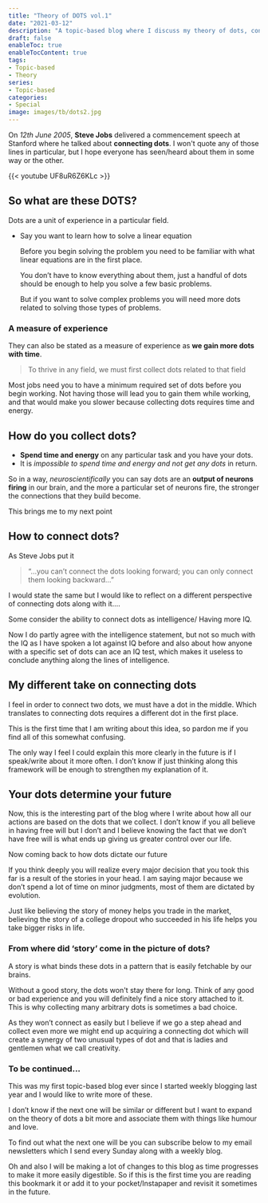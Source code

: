 ```yaml
---
title: "Theory of DOTS vol.1"
date: "2021-03-12"
description: "A topic-based blog where I discuss my theory of dots, connecting and collecting them"
draft: false
enableToc: true
enableTocContent: true
tags:
- Topic-based 
- Theory 
series:
- Topic-based 
categories:
- Special
image: images/tb/dots2.jpg
---
```


On *12th June 2005*, **Steve Jobs** delivered a commencement speech at Stanford where he talked about **connecting dots**. 
I won't quote any of those lines in particular, but I hope everyone has seen/heard about them in some way or the other.

{{< youtube UF8uR6Z6KLc >}}

## So what are these DOTS?

Dots are a unit of experience in a particular field.

 - Say you want to learn how to solve a linear equation 

    Before you begin solving the problem you need to be familiar with what linear equations are in the first place.

    You don’t have to know everything about them, just a handful of dots should be enough to help you solve a few basic problems.

    But if you want to solve complex problems you will need more dots related to solving those types of problems.

### A measure of experience

They can also be stated as a measure of experience as **we gain more dots with time**.

> To thrive in any field, we must first collect dots related to that field

Most jobs need you to have a minimum required set of dots before you begin working. Not having those will lead you to gain them while working, and that would make you slower because collecting dots requires time and energy.

## How do you collect dots?

-	**Spend time and energy** on any particular task and you have your dots.
-	It is *impossible to spend time and energy and not get any dots* in return.

So in a way, *neuroscientifically* you can say dots are an **output of neurons firing** in our brain, and the more a particular set of neurons fire, the stronger the connections that they build become.

This brings me to my next point

## How to connect dots?

As Steve Jobs put it 
> “…you can’t connect the dots looking forward; you can only connect them looking backward...”

I would state the same but I would like to reflect on a different perspective of connecting dots along with it.…

Some consider the ability to connect dots as intelligence/ Having more IQ.

Now I do partly agree with the intelligence statement, but not so much with the IQ as I have spoken a lot against IQ before and also about how anyone with a specific set of dots can ace an IQ test, which makes it useless to conclude anything along the lines of intelligence.

## My different take on connecting dots

I feel in order to connect two dots, we must have a dot in the middle.
Which translates to connecting dots requires a different dot in the first place.

This is the first time that I am writing about this idea, so pardon me if you find all of this somewhat confusing.

The only way I feel I could explain this more clearly in the future is if I speak/write about it more often. I don’t know if just thinking along this framework will be enough to strengthen my explanation of it.

## Your dots determine your future

Now, this is the interesting part of the blog where I write about how all our actions are based on the dots that we collect.
I don’t know if you all believe in having free will but I don’t and I believe knowing the fact that we don’t have free will is what ends up giving us greater control over our life.

Now coming back to how dots dictate our future 

If you think deeply you will realize every major decision that you took this far is a result of the stories in your head. I am saying major because we don’t spend a lot of time on minor judgments, most of them are dictated by evolution.

Just like believing the story of money helps you trade in the market, believing the story of a college dropout who succeeded in his life helps you take bigger risks in life.

### From where did ‘story’ come in the picture of dots?

A story is what binds these dots in a pattern that is easily fetchable by our brains.

Without a good story, the dots won't stay there for long. Think of any good or bad experience and you will definitely find a nice story attached to it.
This is why collecting many arbitrary dots is sometimes a bad choice.

As they won’t connect as easily but I believe if we go a step ahead and collect even more we might end up acquiring a connecting dot which will create a synergy of two unusual types of dot and that is ladies and gentlemen what we call creativity.

### To be continued...

This was my first topic-based blog ever since I started weekly blogging last year and I would like to write more of these. 

I don’t know if the next one will be similar or different but I want to expand on the theory of dots a bit more and associate them with things like humour and love.

To find out what the next one will be you can subscribe below to my email newsletters which I send every Sunday along with a weekly blog.

Oh and also I will be making a lot of changes to this blog as time progresses to make it more easily digestible. 
So if this is the first time you are reading this bookmark it or add it to your pocket/Instapaper and revisit it sometimes in the future. 